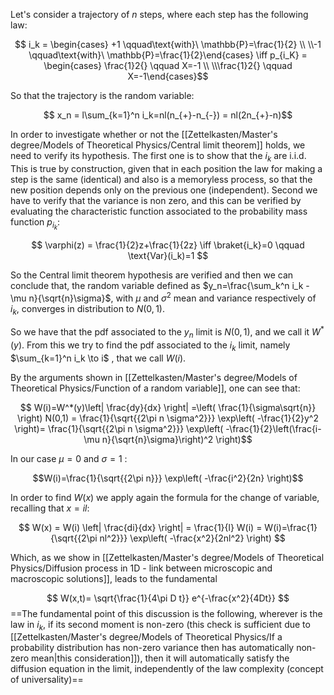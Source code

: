 Let's consider a trajectory of $n$ steps, where each step has the following law:

$$ i_k = \begin{cases} +1 \qquad\text{with}\ \mathbb{P}=\frac{1}{2} \\
\\-1 \qquad\text{with}\ \mathbb{P}=\frac{1}{2}\end{cases}   \iff p_{i_K} = \begin{cases} \frac{1}2{} \qquad X=-1 \\
\\\frac{1}2{} \qquad X=-1\end{cases}$$

So that the trajectory is the random variable:

$$ x_n = l\sum_{k=1}^n i_k=nl(n_{+}-n_{-}) = nl(2n_{+}-n)$$

In order to investigate whether or not the [[Zettelkasten/Master's degree/Models of Theoretical Physics/Central limit theorem]] holds, we need to verify its hypothesis.
The first one is to show that the $i_k$ are i.i.d. This is true by construction, given that in each position the law for making a step is the same (identical) and also is a memoryless process, so that  the new position depends only on the previous one (independent). Second we have to verify that the variance is non zero, and this can be verified by evaluating the characteristic function associated to the probability mass function $p_{i_k}$:

$$ \varphi(z) = \frac{1}{2}z+\frac{1}{2z} \iff \braket{i_k}=0 \qquad \text{Var}(i_k)=1 $$

So the Central limit theorem hypothesis are verified and then we can conclude that, the random variable defined as  $y_n=\frac{\sum_k^n i_k - \mu n}{\sqrt{n}\sigma}$, with $\mu$ and $\sigma^2$ mean and variance respectively of $i_k$, converges in distribution to $N(0,1)$.

So we have that the pdf associated to the $y_n$ limit is $N(0,1)$, and we call it $W^*(y)$. From this we try to find the pdf associated to the $i_k$ limit, namely $\sum_{k=1}^n i_k \to i$ ,  that we call $W(i)$.

By the arguments shown in [[Zettelkasten/Master's degree/Models of Theoretical Physics/Function of a random variable]], one can see that:

$$ W(i)=W^*(y)\left| \frac{dy}{dx} \right| =\left( \frac{1}{\sigma\sqrt{n}} \right) N(0,1) = \frac{1}{\sqrt{{2\pi n \sigma^2}}} \exp\left( -\frac{1}{2}y^2 \right)= \frac{1}{\sqrt{{2\pi n \sigma^2}}} \exp\left( -\frac{1}{2}\left(\frac{i- \mu n}{\sqrt{n}\sigma}\right)^2 \right)$$

In our case $\mu =0$ and $\sigma=1$ :

$$W(i)=\frac{1}{\sqrt{{2\pi n}}} \exp\left( -\frac{i^2}{2n}  \right)$$

In order to find $W(x)$ we apply again the formula for the change of variable, recalling that $x=il$:

$$ W(x) = W(i) \left| \frac{di}{dx} \right| = \frac{1}{l} W(i) = W(i)=\frac{1}{\sqrt{{2\pi nl^2}}} \exp\left( -\frac{x^2}{2nl^2}  \right) $$

Which, as we show in [[Zettelkasten/Master's degree/Models of Theoretical Physics/Diffusion process in 1D - link between microscopic and macroscopic solutions]], leads to the fundamental

$$ W(x,t)= \sqrt{\frac{1}{4\pi D t}} e^{-\frac{x^2}{4Dt}}   $$ 
==The fundamental point of this discussion is the following, wherever is the law in $i_k$, if its second moment is non-zero (this check is sufficient due to [[Zettelkasten/Master's degree/Models of Theoretical Physics/If a probability distribution has non-zero variance then has automatically non-zero mean|this consideration]]), then it will automatically satisfy the diffusion equation in the limit, independently of the law complexity (concept of universality)== 
